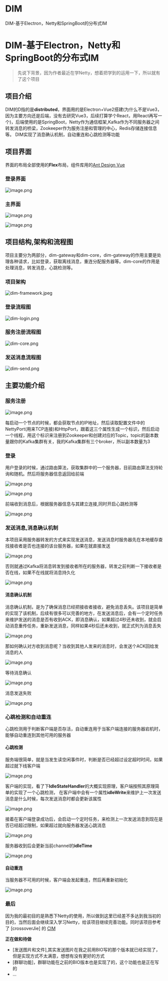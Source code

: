 # DIM
DIM-基于Electron，Netty和SpringBoot的分布式IM


# DIM-基于Electron，Netty和SpringBoot的分布式IM
> 先说下背景，因为作者最近在学Netty，想着把学到的运用一下，所以就有了这个项目

## 项目介绍
DIM的D指的是**distributed**，界面用的是Electron+Vue2搭建(为什么不是Vue3，因为主要方向还是后端，没有去研究Vue3，后续打算学个React，用React再写一个)，后端使用的是SpringBoot，Netty作为通信框架,Kafka作为不同服务器之间转发消息的桥梁，Zookeeper作为服务注册和管理的中心，Redis存储连接信息等。
DIM实现了消息确认机制，自动重连和心跳检测等功能

## 项目界面
界面的布局全部使用的**Flex**布局，组件库用的[Ant Design Vue](https://www.antdv.com/docs/vue/introduce-cn/)

### 登录界面

![image.png](https://img-blog.csdnimg.cn/img_convert/d02d3dee78bf866491ef37559d050c45.png)

### 主界面

![image.png](https://img-blog.csdnimg.cn/img_convert/76ffcd0dd303598c426deecf72d94ae2.png)

![image.png](https://img-blog.csdnimg.cn/img_convert/c723dcaae1ce3fec51431e6393edb76a.png)

## 项目结构,架构和流程图

项目主要分为两部分，dim-gateway和dim-core，dim-gateway的作用主要是处理各种请求，比如登录，获取离线消息，重连分配服务器等。dim-core的作用是处理消息，转发消息，心跳检测等。
### 项目架构

![dim-framework.jpeg](https://img-blog.csdnimg.cn/img_convert/8a9b911d6da4904712d19b7accff6dda.png)

### 登录流程图

![dim-login.png](https://img-blog.csdnimg.cn/img_convert/b248ae85431eaaf07578d81d01015df0.png)

### 服务注册流程图

![dim-core.png](https://img-blog.csdnimg.cn/img_convert/a95a9d3d2c80f44326dc331c4134d3fe.png)

### 发送消息流程图

![dim-send.png](https://img-blog.csdnimg.cn/img_convert/34a7e04b61f2cafbe10f15e5e3947c30.png)

## 主要功能介绍
### 服务注册
![image.png](https://img-blog.csdnimg.cn/img_convert/0815127512d561f31b9fde526c1ef08f.png)

每启动一个节点的时候，都会获取节点的IP地址，然后读取配置文件中的NettyPort(用来TCP连接)和HttpPort，跟着这三个属性生成一个标识，然后启动一个线程，用这个标识来注册到Zookeeper和创建对应的Topic，topic的副本数量跟你的Kafka集群有关，我的Kafka集群有三个broker，所以副本数量为3

### 登录

用户登录的时候，通过路由算法，获取集群中的一个服务器，目前路由算法支持轮询和随机。然后将服务器信息返回给前端

![image.png](https://img-blog.csdnimg.cn/img_convert/d078e49f4f450c1ede7420b70df3015d.png)


![image.png](https://img-blog.csdnimg.cn/img_convert/ae2b5c6543358c72e779ad89cdf6a588.png)

前端收到消息后，根据服务器信息与其建立连接,同时开启心跳检测等

![image.png](https://img-blog.csdnimg.cn/img_convert/704d82f72427b15c5670ca2d97747757.png)

### 发送消息,消息确认机制
本项目采用服务器转发的方式来实现发送消息，发送消息时服务器先在本地缓存查找接收者是否也连接的该台服务器，如果在就直接发送

![image.png](https://img-blog.csdnimg.cn/img_convert/0e581ff3bdad383eef5da5888d08883e.png)

否则就通过Kafka将消息转发到接收者所在的服务器，转发之前判断一下接收者是否在线，如果不在线就将消息持久化

![image.png](https://img-blog.csdnimg.cn/img_convert/8e00af9e6cc8855682dea62094c12089.png)


#### 消息确认机制
消息确认机制，是为了确保消息已经把接收者接收，避免消息丢失。该项目是简单的实现了该机制，后续有很多可以完善的地方，在发送消息后，会有一个定时任务来维护发送的消息是否有收到ACK，即消息确认，如果超过4秒还未收到，就会启动消息重传任务，重新发送消息，同样如果4秒后还未收到，就正式列为消息丢失

![image.png](https://img-blog.csdnimg.cn/img_convert/45daea12d566bc816ad08cff35f35fd7.png)

那如何确认对方收到消息呢？当收到其他人发来的消息时，会发送个ACK回给发消息的人

![image.png](https://img-blog.csdnimg.cn/img_convert/ebe8974f6a868c8f9db3a261dd088e14.png)

等待消息确认

![image.png](https://img-blog.csdnimg.cn/img_convert/7a96e3a617501b8bd4a894c14d1d4ae1.png)

消息发送失败

![image.png](https://img-blog.csdnimg.cn/img_convert/61cf76f7079872dbf340a64a2545775c.png)

### 心跳检测和自动重连

心跳检测用于判断客户端是否存活，自动重连用于当客户端连接的服务器宕机时，能够自动重连到其他可用的服务器

#### 心跳检测
服务端很简单，就是当发生读空闲事件时，判断是否已经超过设定超时时间，如果超过就下线客户端

![image.png](https://img-blog.csdnimg.cn/img_convert/d6c6f42c25f2df0f1e7347b8b616d5aa.png)

客户端的实现，看了下**IdleStateHandler**的大概实现原理，客户端按照其原理简单的实现了一个心跳检测，
在客户端中会有一个属性**idleWrite**来维护上一次发送消息是什么时候，每次发送消息时都会更新该属性

![image.png](https://img-blog.csdnimg.cn/img_convert/5d2afbac49c652af7a70d34efaab6b2a.png)

接着在客户端登录成功后，会启动一个定时任务，来检测上一次发送消息到现在是否已经超过限制，如果超过就向服务器发送心跳消息

![image.png](https://img-blog.csdnimg.cn/img_convert/db054f54b4282f8cb12bb79f681aa429.png)

服务器收到后会更新当前channel的**idleTime**

![image.png](https://img-blog.csdnimg.cn/img_convert/33c8ed88f79c566ff4c76730b73fc99f.png)

#### 自动重连
当服务器不可用的时候，客户端会发起重连，然后再重新初始化

![image.png](https://img-blog.csdnimg.cn/img_convert/95b2ffe2866b3ae27c4e62d1a3f090de.png)

### 最后
因为我的最初目的是熟悉下Netty的使用，所以做到这里已经差不多达到我当初的目的，当然后面会继续深入学习Netty，给该项目继续完善功能。同时该项目参考了 [crossoverJie] 的 [CIM](https://github.com/crossoverJie/cim)

**正在做和待做**

- [发送图片和文件],其实发送图片在我之前用BIO写的那个版本就已经实现了，但是实现方式不太满意，想想有没有更好的方式
- [群聊功能]，群聊功能在之前的BIO版本也是实现了的，这个功能也是正在写的
- ...
